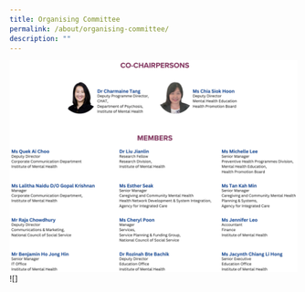 ```yaml
---
title: Organising Committee
permalink: /about/organising-committee/
description: ""
---
```

![](/images/orgcomm.png)![]